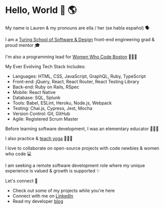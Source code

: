 # Hello, World 👋 🌎 

My name is Lauren & my pronouns are ella / her (se habla español) 🗣️ 

I am a [Turing School of Software & Design](https://turing.io/) front-end engineering grad & proud mentor 🎓️ 

I'm also a programming lead for [Women Who Code Boston](https://www.womenwhocode.com/boston) 👩🏻‍💻 

My Ever Evolving Tech Stack Includes:
- Languages: HTML, CSS, JavaScript, GraphQL, Ruby, TypeScript	
- Front-end: jQuery, React, React Router, React Testing Library 	
- Back-end: Ruby on Rails, RSpec 	
- Mobile: React Native
- Database: SQL, Splunk 	
- Tools: Babel, ESLint, Heroku, Node.js, Webpack 	
- Testing: Chai.js, Cypress, Jest, Mocha 	
- Version Control: Git, GitHub
- Agile: Registered Scrum Master

Before learning software development, I was an elementary educator 👩🏻‍🏫 

I also practice & [teach yoga](https://app.ubindi.com/Lauren.Lucero) 🧘🏻‍♀️ 

I love to collaborate on open-source projects with code newbies & women who code 💻 

I am seeking a remote software development role where my unique experience is valued & growth is supported ✨

Let's connect 🔗
  - Check out some of my projects while you're here
  - Connect with me on [LinkedIn](https://www.linkedin.com/in/laurenlucero/)
  - Read my developer [blog](https://laurenbreathes.hashnode.dev/)
